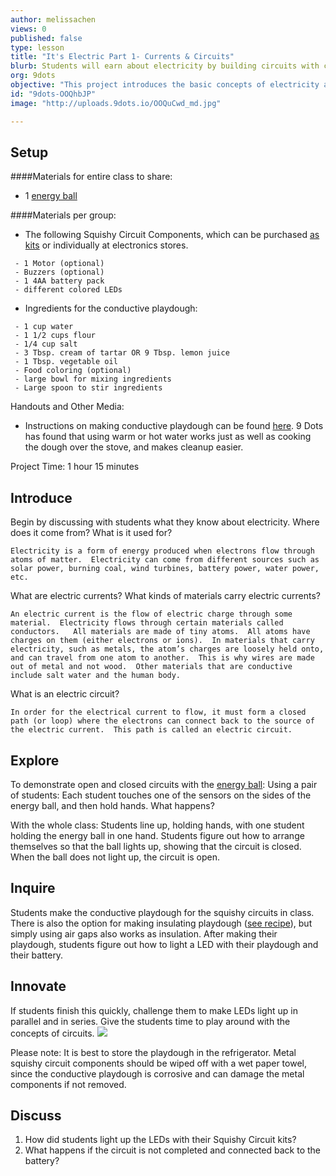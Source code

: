 ```yaml
---
author: melissachen
views: 0
published: false
type: lesson
title: "It's Electric Part 1- Currents & Circuits"
blurb: Students will earn about electricity by building circuits with conductive playdough.
org: 9dots
objective: "This project introduces the basic concepts of electricity and  conductivity.  By the end of the project, students will be able to to build simple functioning circuits and explain the difference between open and closed circuits."
id: "9dots-OOQhbJP"
image: "http://uploads.9dots.io/OOQuCwd_md.jpg"

---
```


## Setup
####Materials for entire class to share:
 - 1 [energy ball](http://www.amazon.com/Energy-Ball-Scientific-your-fingertips/dp/B000OU9RMS) 
 
####Materials per group:
 - The following Squishy Circuit Components, which can be purchased [as kits](http://squishycircuitsstore.com/kits.html) or individually at electronics stores.
 
```
 - 1 Motor (optional)  
 - Buzzers (optional)
 - 1 4AA battery pack
 - different colored LEDs
```
 - Ingredients for the conductive playdough:
 
```
 - 1 cup water
 - 1 1/2 cups flour
 - 1/4 cup salt
 - 3 Tbsp. cream of tartar OR 9 Tbsp. lemon juice
 - 1 Tbsp. vegetable oil
 - Food coloring (optional)
 - large bowl for mixing ingredients
 - Large spoon to stir ingredients
```
Handouts and Other Media:

 - Instructions on making conductive playdough can be found [here](http://courseweb.stthomas.edu/apthomas/SquishyCircuits/conductiveDough.htm).  9 Dots has found that using warm or hot water works just as well as cooking the dough over the stove, and makes cleanup easier.
 
Project Time: 1 hour 15 minutes

## Introduce
Begin by discussing with students what they know about electricity.  Where does it come from? What is it used for?
```
Electricity is a form of energy produced when electrons flow through atoms of matter.  Electricity can come from different sources such as solar power, burning coal, wind turbines, battery power, water power, etc.
```
What are electric currents? What kinds of materials carry electric currents? 
```
An electric current is the flow of electric charge through some material.  Electricity flows through certain materials called conductors.   All materials are made of tiny atoms.  All atoms have charges on them (either electrons or ions).  In materials that carry electricity, such as metals, the atom’s charges are loosely held onto, and can travel from one atom to another.  This is why wires are made out of metal and not wood.  Other materials that are conductive include salt water and the human body.
```
What is an electric circuit? 
```
In order for the electrical current to flow, it must form a closed path (or loop) where the electrons can connect back to the source of the electric current.  This path is called an electric circuit.
```

## Explore
To demonstrate open and closed circuits with the [energy ball](http://www.amazon.com/Energy-Ball-Scientific-your-fingertips/dp/B000OU9RMS):
Using a pair of students:  Each student touches one of the sensors on the sides of the energy ball, and then hold hands.  What happens?

With the whole class: Students line up, holding hands, with one student holding the energy ball in one hand.  Students figure out how to arrange themselves so that the ball lights up, showing that the circuit is closed.  When the ball does not light up, the circuit is open.

## Inquire
Students make the conductive playdough for the squishy circuits in class.  There is also the option for making insulating playdough ([see recipe](http://courseweb.stthomas.edu/apthomas/SquishyCircuits/insulatingDough.htm)), but simply using air gaps also works as insulation. 
After making their playdough, students figure out how to light a LED with their playdough and their battery.  

## Innovate
If students finish this quickly, challenge them to make LEDs light up in parallel and in series.  Give the students time to play around with the concepts of circuits.
![](http://uploads.9dots.io/OOQtpSi_md.jpg) 

Please note:  It is best to store the playdough in the refrigerator.  Metal squishy circuit components should be wiped off with a wet paper towel, since the conductive playdough is corrosive and can damage the metal components if not removed.

## Discuss
1. How did students light up the LEDs with their Squishy Circuit kits?
2. What happens if the circuit is not completed and connected back to the battery?
